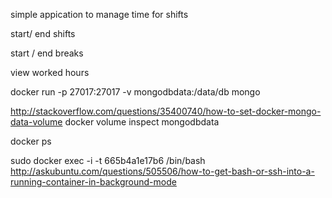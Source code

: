 simple appication to manage time for shifts 

start/ end shifts

start / end breaks

view worked hours


docker run -p 27017:27017 -v mongodbdata:/data/db mongo

http://stackoverflow.com/questions/35400740/how-to-set-docker-mongo-data-volume
docker volume inspect mongodbdata

docker ps

sudo docker exec -i -t 665b4a1e17b6 /bin/bash
http://askubuntu.com/questions/505506/how-to-get-bash-or-ssh-into-a-running-container-in-background-mode
